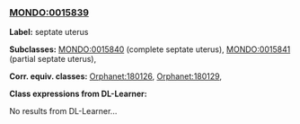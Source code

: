 
### [MONDO:0015839](http://purl.obolibrary.org/obo/MONDO_0015839)
**Label:** septate uterus

**Subclasses:** [MONDO:0015840](http://purl.obolibrary.org/obo/MONDO_0015840) (complete septate uterus), [MONDO:0015841](http://purl.obolibrary.org/obo/MONDO_0015841) (partial septate uterus), 

**Corr. equiv. classes:** [Orphanet:180126](http://www.orpha.net/ORDO/Orphanet_180126), [Orphanet:180129](http://www.orpha.net/ORDO/Orphanet_180129), 

**Class expressions from DL-Learner:**

No results from DL-Learner...



